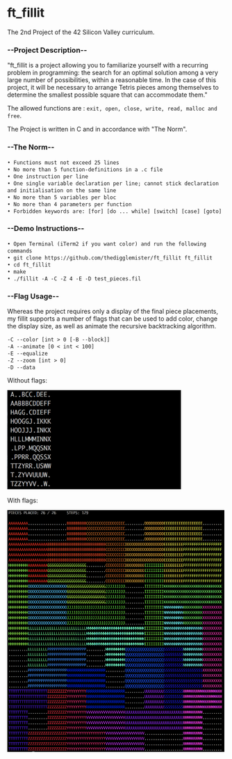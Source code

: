 # ft_fillit
The 2nd Project of the 42 Silicon Valley curriculum.

### --Project Description--

"ft_fillit is a project allowing you to familiarize yourself with a recurring problem in programming: the search for an optimal solution among a very large number of possibilities, within a reasonable time. In the case of this project, it will be necessary to arrange Tetris pieces among themselves to determine the smallest possible square that can accommodate them."

The allowed functions are : ```exit, open, close, write, read, malloc and free```.

The Project is written in C and in accordance with "The Norm".

### --The Norm--

```
• Functions must not exceed 25 lines
• No more than 5 function-definitions in a .c file
• One instruction per line
• One single variable declaration per line; cannot stick declaration and initialisation on the same line
• No more than 5 variables per bloc
• No more than 4 parameters per function
• Forbidden keywords are: [for] [do ... while] [switch] [case] [goto]
```

### --Demo Instructions--

```
• Open Terminal (iTerm2 if you want color) and run the following commands
• git clone https://github.com/thedigglemister/ft_fillit ft_fillit
• cd ft_fillit
• make
• ./fillit -A -C -Z 4 -E -D test_pieces.fil
```
### --Flag Usage--

Whereas the project requires only a display of the final piece placements, my fillit supports a number of flags that can be used to add color, change the display size, as well as animate the recursive backtracking algorithm.

    -C --color [int > 0 [-B --block]]
    -A --animate [0 < int < 100]
    -E --equalize
    -Z --zoom [int > 0]
    -D --data
    
Without flags:

<img src="/images/without_flags.png" width="400">

With flags:

<img src="/images/with_flags.png" width="500">
